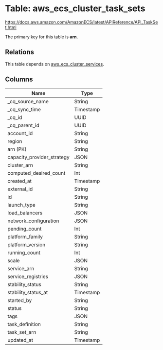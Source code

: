 # Table: aws_ecs_cluster_task_sets

https://docs.aws.amazon.com/AmazonECS/latest/APIReference/API_TaskSet.html

The primary key for this table is **arn**.

## Relations

This table depends on [aws_ecs_cluster_services](aws_ecs_cluster_services.md).

## Columns

| Name          | Type          |
| ------------- | ------------- |
|_cq_source_name|String|
|_cq_sync_time|Timestamp|
|_cq_id|UUID|
|_cq_parent_id|UUID|
|account_id|String|
|region|String|
|arn (PK)|String|
|capacity_provider_strategy|JSON|
|cluster_arn|String|
|computed_desired_count|Int|
|created_at|Timestamp|
|external_id|String|
|id|String|
|launch_type|String|
|load_balancers|JSON|
|network_configuration|JSON|
|pending_count|Int|
|platform_family|String|
|platform_version|String|
|running_count|Int|
|scale|JSON|
|service_arn|String|
|service_registries|JSON|
|stability_status|String|
|stability_status_at|Timestamp|
|started_by|String|
|status|String|
|tags|JSON|
|task_definition|String|
|task_set_arn|String|
|updated_at|Timestamp|